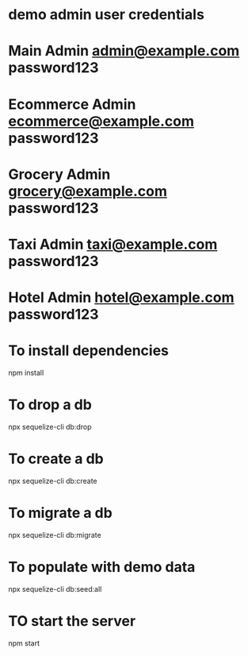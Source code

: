 # demo admin user credentials

# Main Admin	    admin@example.com	    password123
# Ecommerce Admin	ecommerce@example.com	password123
# Grocery Admin	    grocery@example.com	    password123
# Taxi Admin	    taxi@example.com	    password123
# Hotel Admin	    hotel@example.com	    password123

# To install dependencies
npm install

# To drop a db
npx sequelize-cli db:drop

# To create a db
npx sequelize-cli db:create

# To migrate a db
npx sequelize-cli db:migrate

# To populate with demo data
npx sequelize-cli db:seed:all

# TO start the server
npm start
